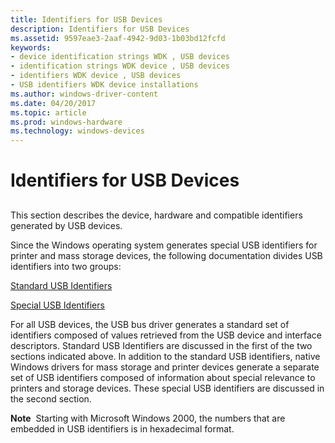 ```yaml
---
title: Identifiers for USB Devices
description: Identifiers for USB Devices
ms.assetid: 9597eae3-2aaf-4942-9d03-1b03bd12fcfd
keywords:
- device identification strings WDK , USB devices
- identification strings WDK device , USB devices
- identifiers WDK device , USB devices
- USB identifiers WDK device installations
ms.author: windows-driver-content
ms.date: 04/20/2017
ms.topic: article
ms.prod: windows-hardware
ms.technology: windows-devices
---
```


# Identifiers for USB Devices


## <a href="" id="ddk-identifiers-for-usb-devices-dg"></a>


This section describes the device, hardware and compatible identifiers generated by USB devices.

Since the Windows operating system generates special USB identifiers for printer and mass storage devices, the following documentation divides USB identifiers into two groups:

[Standard USB Identifiers](standard-usb-identifiers.md)

[Special USB Identifiers](special-usb-identifiers.md)

For all USB devices, the USB bus driver generates a standard set of identifiers composed of values retrieved from the USB device and interface descriptors. Standard USB Identifiers are discussed in the first of the two sections indicated above. In addition to the standard USB identifiers, native Windows drivers for mass storage and printer devices generate a separate set of USB identifiers composed of information about special relevance to printers and storage devices. These special USB identifiers are discussed in the second section.

**Note**  Starting with Microsoft Windows 2000, the numbers that are embedded in USB identifiers is in hexadecimal format.

 

 

 





